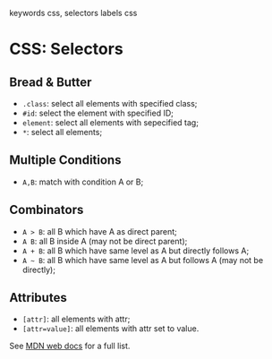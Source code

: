 keywords css, selectors
labels css

# CSS: Selectors

## Bread & Butter
* `.class`: select all elements with specified class;
* `#id`: select the element with specified ID;
* `element`: select all elements with sepecified tag;
* `*`: select all elements;

## Multiple Conditions
* `A,B`: match with condition A or B;

## Combinators
* `A > B`: all B which have A as direct parent;
* `A B`: all B inside A (may not be direct parent);
* `A + B`: all B which have same level as A but directly follows A;
* `A ~ B`: all B which have same level as A but follows A (may not be directly);

## Attributes
* `[attr]`: all elements with attr;
* `[attr=value]`: all elements with attr set to value.

See [MDN web docs](https://developer.mozilla.org/en-US/docs/Web/CSS/CSS_Selectors) for a full list.
